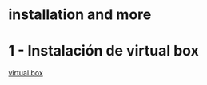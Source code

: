 # installation and more

# 1 - Instalación de virtual box 

[virtual box](https://www.virtualbox.org/wiki/Downloads)